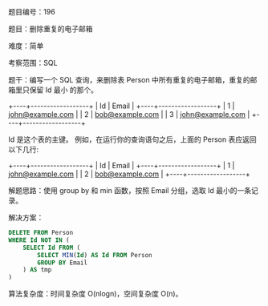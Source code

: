 题目编号：196

题目：删除重复的电子邮箱

难度：简单

考察范围：SQL

题干：编写一个 SQL 查询，来删除表 Person 中所有重复的电子邮箱，重复的邮箱里只保留 Id 最小 的那个。

+----+------------------+
| Id | Email            |
+----+------------------+
| 1  | john@example.com |
| 2  | bob@example.com  |
| 3  | john@example.com |
+----+------------------+

Id 是这个表的主键。
例如，在运行你的查询语句之后，上面的 Person 表应返回以下几行:

+----+------------------+
| Id | Email            |
+----+------------------+
| 1  | john@example.com |
| 2  | bob@example.com  |
+----+------------------+

解题思路：使用 group by 和 min 函数，按照 Email 分组，选取 Id 最小的一条记录。

解决方案：

```sql
DELETE FROM Person
WHERE Id NOT IN (
    SELECT Id FROM (
        SELECT MIN(Id) AS Id FROM Person
        GROUP BY Email
    ) AS tmp
)
```

算法复杂度：时间复杂度 O(nlogn)，空间复杂度 O(n)。